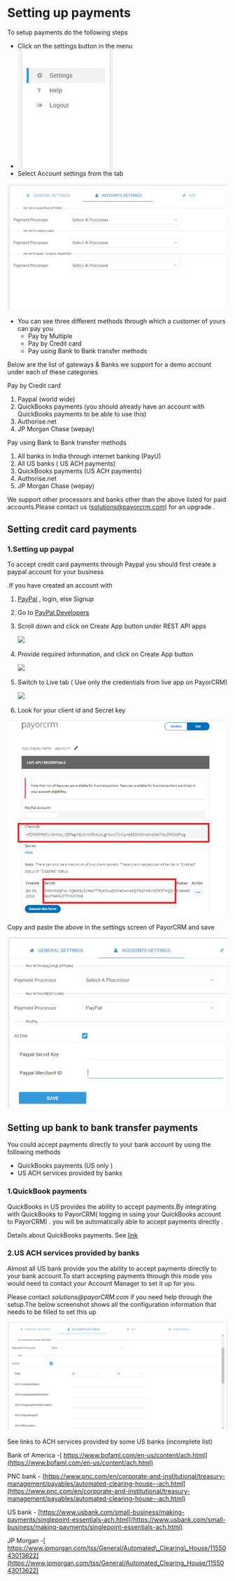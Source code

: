 # Setting up payments

To setup payments do the following steps

* Click on the settings button in the menu
* ![](../.gitbook/assets/settings.JPG)
* Select Account settings from the tab

![](../.gitbook/assets/account-settings.JPG)

* You can see three different methods through which a customer of yours can pay you
  * Pay by Multiple
  * Pay by Credit card
  * Pay using Bank to Bank transfer methods

Below are the list of gateways & Banks we support for a demo account under each of these categories

Pay by Credit card

1. Paypal \(world wide\)
2. QuickBooks payments \(you should already have an account with QuickBooks payments to be able to use this\)
3. Authorise.net
4. JP Morgan Chase \(wepay\)

Pay using Bank to Bank transfer methods

1. All banks in India through internet banking \(PayU\)
2. All US banks \( US ACH payments\)
3. QuickBooks payments \(US ACH payments\)
4. Authorise.net
5. JP Morgan Chase \(wepay\)

We support other processors and banks other than the above listed for paid accounts.Please contact us \(solutions@payorcrm.com\) for an upgrade .

## Setting credit card payments <a id="credit-card-payments"></a>

### 1.Setting up paypal

To accept credit card payments through Paypal you should first create a paypal account for your business

.If you have created an account with

1. [PayPal](https://www.paypal.com/) , login, else Signup
2. Go to [PayPal Developers](https://developer.paypal.com/)
3. Scroll down and click on Create App button under REST API apps

   ![](https://snappy.appypie.com/ckeditor/plugins/imageuploader/uploads//4269e5a11.png)

4. Provide required information, and click on Create App button

   ![](https://snappy.appypie.com/ckeditor/plugins/imageuploader/uploads//427e3800f.png)

5. Switch to Live tab \( Use only the credentials from live app on PayorCRM\)

   ![](https://snappy.appypie.com/ckeditor/plugins/imageuploader/uploads//428efd80c.png)

6. Look for your client id and Secret key

![](../.gitbook/assets/paypal-securitykey.png)

Copy and paste the above in the settings screen of PayorCRM and save

![](../.gitbook/assets/payorcrm-paypal-security.PNG)

## Setting up bank to bank transfer payments

You could accept payments directly to your bank account by using the following methods

* QuickBooks payments \(US only \)
* US ACH services provided by banks 

### 1.QuickBook payments

QuickBooks in US provides the ability to accept payments.By integrating with QuickBooks to PayorCRM\( logging in using your QuickBooks account to PayorCRM\) . you will be automatically able to accept payments directly .

Details about QuickBooks payments. See [link ](https://quickbooks.intuit.com/payments/)

### 2.US ACH services provided by banks

Almost all US bank provide you the ability to accept payments directly to your bank account.To start accepting payments through this mode you would need to contact your Account Manager to set it up for you.

Please contact _solutions@payorCRM.com_ if you need help through the setup.The below screenshot shows all the configuration information that needs to be filled to set this up

![](../.gitbook/assets/us-ach-setup.png)

See links to ACH services provided by some US banks \(incomplete list\)

Bank of America -[ https://www.bofaml.com/en-us/content/ach.html](https://www.bofaml.com/en-us/content/ach.html)

PNC bank - [https://www.pnc.com/en/corporate-and-institutional/treasury-management/payables/automated-clearing-house--ach.html](https://www.pnc.com/en/corporate-and-institutional/treasury-management/payables/automated-clearing-house--ach.html)

US bank - [https://www.usbank.com/small-business/making-payments/singlepoint-essentials-ach.html](https://www.usbank.com/small-business/making-payments/singlepoint-essentials-ach.html)

JP Morgan -[ https://www.jpmorgan.com/tss/General/Automated\_Clearing\_House/1155043013622](https://www.jpmorgan.com/tss/General/Automated_Clearing_House/1155043013622)

